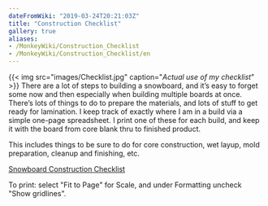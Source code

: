 ```yaml
---
dateFromWiki: "2019-03-24T20:21:03Z"
title: "Construction Checklist"
gallery: true
aliases:
- /MonkeyWiki/Construction_Checklist
- /MonkeyWiki/Construction_Checklist/en
---
```

{{< img src="images/Checklist.jpg" caption="_Actual use of my checklist_" >}}
There are a lot of steps to building a snowboard, and it’s easy to forget some now and then especially when building multiple boards at once. There’s lots of things to do to prepare the materials, and lots of stuff to get ready for lamination. I keep track of exactly where I am in a build via a simple one-page spreadsheet. I print one of these for each build, and keep it with the board from core blank thru to finished product.

This includes things to be sure to do for core construction, wet layup, mold preparation, cleanup and finishing, etc.
 
[Snowboard Construction Checklist](https://docs.google.com/spreadsheets/d/1HrZ4bqN8kTH0_hd0w7_rP1COKkyS8-cpMqDffb0U5Pw/edit?usp=sharing)

To print: select "Fit to Page" for Scale, and under Formatting uncheck "Show gridlines". 





